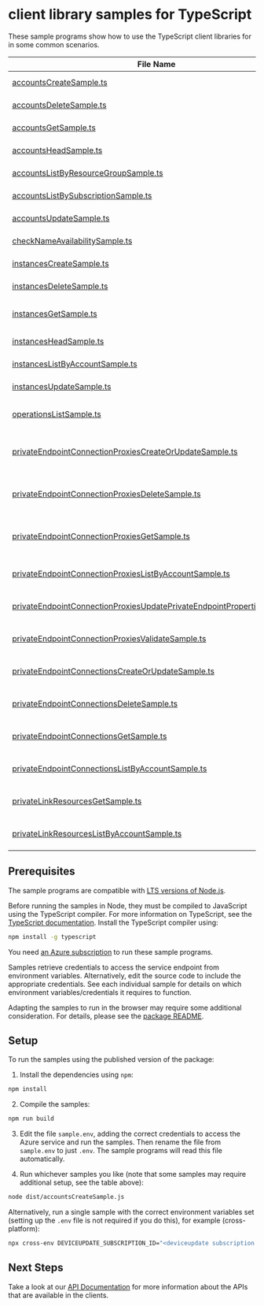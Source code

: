 # client library samples for TypeScript

These sample programs show how to use the TypeScript client libraries for in some common scenarios.

| **File Name**                                                                                                                                     | **Description**                                                                                                                                                                                                                                                                                                                                      |
| ------------------------------------------------------------------------------------------------------------------------------------------------- | ---------------------------------------------------------------------------------------------------------------------------------------------------------------------------------------------------------------------------------------------------------------------------------------------------------------------------------------------------- |
| [accountsCreateSample.ts][accountscreatesample]                                                                                                   | Creates or updates Account. x-ms-original-file: specification/deviceupdate/resource-manager/Microsoft.DeviceUpdate/stable/2022-10-01/examples/Accounts/Accounts_Create.json                                                                                                                                                                          |
| [accountsDeleteSample.ts][accountsdeletesample]                                                                                                   | Deletes account. x-ms-original-file: specification/deviceupdate/resource-manager/Microsoft.DeviceUpdate/stable/2022-10-01/examples/Accounts/Accounts_Delete.json                                                                                                                                                                                     |
| [accountsGetSample.ts][accountsgetsample]                                                                                                         | Returns account details for the given account name. x-ms-original-file: specification/deviceupdate/resource-manager/Microsoft.DeviceUpdate/stable/2022-10-01/examples/Accounts/Accounts_Get.json                                                                                                                                                     |
| [accountsHeadSample.ts][accountsheadsample]                                                                                                       | Checks whether account exists. x-ms-original-file: specification/deviceupdate/resource-manager/Microsoft.DeviceUpdate/stable/2022-10-01/examples/Accounts/Accounts_Head.json                                                                                                                                                                         |
| [accountsListByResourceGroupSample.ts][accountslistbyresourcegroupsample]                                                                         | Returns list of Accounts. x-ms-original-file: specification/deviceupdate/resource-manager/Microsoft.DeviceUpdate/stable/2022-10-01/examples/Accounts/Accounts_List.json                                                                                                                                                                              |
| [accountsListBySubscriptionSample.ts][accountslistbysubscriptionsample]                                                                           | Returns list of Accounts. x-ms-original-file: specification/deviceupdate/resource-manager/Microsoft.DeviceUpdate/stable/2022-10-01/examples/Accounts/Accounts_List.json                                                                                                                                                                              |
| [accountsUpdateSample.ts][accountsupdatesample]                                                                                                   | Updates account's patchable properties x-ms-original-file: specification/deviceupdate/resource-manager/Microsoft.DeviceUpdate/stable/2022-10-01/examples/Accounts/Accounts_Update.json                                                                                                                                                               |
| [checkNameAvailabilitySample.ts][checknameavailabilitysample]                                                                                     | Checks ADU resource name availability. x-ms-original-file: specification/deviceupdate/resource-manager/Microsoft.DeviceUpdate/stable/2022-10-01/examples/CheckNameAvailability_AlreadyExists.json                                                                                                                                                    |
| [instancesCreateSample.ts][instancescreatesample]                                                                                                 | Creates or updates instance. x-ms-original-file: specification/deviceupdate/resource-manager/Microsoft.DeviceUpdate/stable/2022-10-01/examples/Instances/Instances_Create.json                                                                                                                                                                       |
| [instancesDeleteSample.ts][instancesdeletesample]                                                                                                 | Deletes instance. x-ms-original-file: specification/deviceupdate/resource-manager/Microsoft.DeviceUpdate/stable/2022-10-01/examples/Instances/Instances_Delete.json                                                                                                                                                                                  |
| [instancesGetSample.ts][instancesgetsample]                                                                                                       | Returns instance details for the given instance and account name. x-ms-original-file: specification/deviceupdate/resource-manager/Microsoft.DeviceUpdate/stable/2022-10-01/examples/Instances/Instances_Get.json                                                                                                                                     |
| [instancesHeadSample.ts][instancesheadsample]                                                                                                     | Checks whether instance exists. x-ms-original-file: specification/deviceupdate/resource-manager/Microsoft.DeviceUpdate/stable/2022-10-01/examples/Instances/Instances_Head.json                                                                                                                                                                      |
| [instancesListByAccountSample.ts][instanceslistbyaccountsample]                                                                                   | Returns instances for the given account name. x-ms-original-file: specification/deviceupdate/resource-manager/Microsoft.DeviceUpdate/stable/2022-10-01/examples/Instances/Instances_ListByAccount.json                                                                                                                                               |
| [instancesUpdateSample.ts][instancesupdatesample]                                                                                                 | Updates instance's tags. x-ms-original-file: specification/deviceupdate/resource-manager/Microsoft.DeviceUpdate/stable/2022-10-01/examples/Instances/Instances_Update.json                                                                                                                                                                           |
| [operationsListSample.ts][operationslistsample]                                                                                                   | Returns list of operations for Microsoft.DeviceUpdate resource provider. x-ms-original-file: specification/deviceupdate/resource-manager/Microsoft.DeviceUpdate/stable/2022-10-01/examples/Operations_List.json                                                                                                                                      |
| [privateEndpointConnectionProxiesCreateOrUpdateSample.ts][privateendpointconnectionproxiescreateorupdatesample]                                   | (INTERNAL - DO NOT USE) Creates or updates the specified private endpoint connection proxy resource associated with the device update account. x-ms-original-file: specification/deviceupdate/resource-manager/Microsoft.DeviceUpdate/stable/2022-10-01/examples/PrivateEndpointConnectionProxies/PrivateEndpointConnectionProxy_CreateOrUpdate.json |
| [privateEndpointConnectionProxiesDeleteSample.ts][privateendpointconnectionproxiesdeletesample]                                                   | (INTERNAL - DO NOT USE) Deletes the specified private endpoint connection proxy associated with the device update account. x-ms-original-file: specification/deviceupdate/resource-manager/Microsoft.DeviceUpdate/stable/2022-10-01/examples/PrivateEndpointConnectionProxies/PrivateEndpointConnectionProxy_Delete.json                             |
| [privateEndpointConnectionProxiesGetSample.ts][privateendpointconnectionproxiesgetsample]                                                         | (INTERNAL - DO NOT USE) Get the specified private endpoint connection proxy associated with the device update account. x-ms-original-file: specification/deviceupdate/resource-manager/Microsoft.DeviceUpdate/stable/2022-10-01/examples/PrivateEndpointConnectionProxies/PrivateEndpointConnectionProxy_Get.json                                    |
| [privateEndpointConnectionProxiesListByAccountSample.ts][privateendpointconnectionproxieslistbyaccountsample]                                     | (INTERNAL - DO NOT USE) List all private endpoint connection proxies in a device update account. x-ms-original-file: specification/deviceupdate/resource-manager/Microsoft.DeviceUpdate/stable/2022-10-01/examples/PrivateEndpointConnectionProxies/PrivateEndpointConnectionProxy_ListByAccount.json                                                |
| [privateEndpointConnectionProxiesUpdatePrivateEndpointPropertiesSample.ts][privateendpointconnectionproxiesupdateprivateendpointpropertiessample] | (INTERNAL - DO NOT USE) Updates a private endpoint inside the private endpoint connection proxy object. x-ms-original-file: specification/deviceupdate/resource-manager/Microsoft.DeviceUpdate/stable/2022-10-01/examples/PrivateEndpointConnectionProxies/PrivateEndpointConnectionProxy_PrivateEndpointUpdate.json                                 |
| [privateEndpointConnectionProxiesValidateSample.ts][privateendpointconnectionproxiesvalidatesample]                                               | (INTERNAL - DO NOT USE) Validates a private endpoint connection proxy object. x-ms-original-file: specification/deviceupdate/resource-manager/Microsoft.DeviceUpdate/stable/2022-10-01/examples/PrivateEndpointConnectionProxies/PrivateEndpointConnectionProxy_Validate.json                                                                        |
| [privateEndpointConnectionsCreateOrUpdateSample.ts][privateendpointconnectionscreateorupdatesample]                                               | Update the state of specified private endpoint connection associated with the device update account. x-ms-original-file: specification/deviceupdate/resource-manager/Microsoft.DeviceUpdate/stable/2022-10-01/examples/PrivateEndpointConnections/PrivateEndpointConnection_CreateOrUpdate.json                                                      |
| [privateEndpointConnectionsDeleteSample.ts][privateendpointconnectionsdeletesample]                                                               | Deletes the specified private endpoint connection associated with the device update account. x-ms-original-file: specification/deviceupdate/resource-manager/Microsoft.DeviceUpdate/stable/2022-10-01/examples/PrivateEndpointConnections/PrivateEndpointConnection_Delete.json                                                                      |
| [privateEndpointConnectionsGetSample.ts][privateendpointconnectionsgetsample]                                                                     | Get the specified private endpoint connection associated with the device update account. x-ms-original-file: specification/deviceupdate/resource-manager/Microsoft.DeviceUpdate/stable/2022-10-01/examples/PrivateEndpointConnections/PrivateEndpointConnection_Get.json                                                                             |
| [privateEndpointConnectionsListByAccountSample.ts][privateendpointconnectionslistbyaccountsample]                                                 | List all private endpoint connections in a device update account. x-ms-original-file: specification/deviceupdate/resource-manager/Microsoft.DeviceUpdate/stable/2022-10-01/examples/PrivateEndpointConnections/PrivateEndpointConnection_ListByAccount.json                                                                                          |
| [privateLinkResourcesGetSample.ts][privatelinkresourcesgetsample]                                                                                 | Get the specified private link resource associated with the device update account. x-ms-original-file: specification/deviceupdate/resource-manager/Microsoft.DeviceUpdate/stable/2022-10-01/examples/PrivateLinkResources/PrivateLinkResources_Get.json                                                                                              |
| [privateLinkResourcesListByAccountSample.ts][privatelinkresourceslistbyaccountsample]                                                             | List all private link resources in a device update account. x-ms-original-file: specification/deviceupdate/resource-manager/Microsoft.DeviceUpdate/stable/2022-10-01/examples/PrivateLinkResources/PrivateLinkResources_ListByAccount.json                                                                                                           |

## Prerequisites

The sample programs are compatible with [LTS versions of Node.js](https://github.com/nodejs/release#release-schedule).

Before running the samples in Node, they must be compiled to JavaScript using the TypeScript compiler. For more information on TypeScript, see the [TypeScript documentation][typescript]. Install the TypeScript compiler using:

```bash
npm install -g typescript
```

You need [an Azure subscription][freesub] to run these sample programs.

Samples retrieve credentials to access the service endpoint from environment variables. Alternatively, edit the source code to include the appropriate credentials. See each individual sample for details on which environment variables/credentials it requires to function.

Adapting the samples to run in the browser may require some additional consideration. For details, please see the [package README][package].

## Setup

To run the samples using the published version of the package:

1. Install the dependencies using `npm`:

```bash
npm install
```

2. Compile the samples:

```bash
npm run build
```

3. Edit the file `sample.env`, adding the correct credentials to access the Azure service and run the samples. Then rename the file from `sample.env` to just `.env`. The sample programs will read this file automatically.

4. Run whichever samples you like (note that some samples may require additional setup, see the table above):

```bash
node dist/accountsCreateSample.js
```

Alternatively, run a single sample with the correct environment variables set (setting up the `.env` file is not required if you do this), for example (cross-platform):

```bash
npx cross-env DEVICEUPDATE_SUBSCRIPTION_ID="<deviceupdate subscription id>" DEVICEUPDATE_RESOURCE_GROUP="<deviceupdate resource group>" node dist/accountsCreateSample.js
```

## Next Steps

Take a look at our [API Documentation][apiref] for more information about the APIs that are available in the clients.

[accountscreatesample]: https://github.com/Azure/azure-sdk-for-js/blob/main/sdk/deviceupdate/arm-deviceupdate/samples/v2/typescript/src/accountsCreateSample.ts
[accountsdeletesample]: https://github.com/Azure/azure-sdk-for-js/blob/main/sdk/deviceupdate/arm-deviceupdate/samples/v2/typescript/src/accountsDeleteSample.ts
[accountsgetsample]: https://github.com/Azure/azure-sdk-for-js/blob/main/sdk/deviceupdate/arm-deviceupdate/samples/v2/typescript/src/accountsGetSample.ts
[accountsheadsample]: https://github.com/Azure/azure-sdk-for-js/blob/main/sdk/deviceupdate/arm-deviceupdate/samples/v2/typescript/src/accountsHeadSample.ts
[accountslistbyresourcegroupsample]: https://github.com/Azure/azure-sdk-for-js/blob/main/sdk/deviceupdate/arm-deviceupdate/samples/v2/typescript/src/accountsListByResourceGroupSample.ts
[accountslistbysubscriptionsample]: https://github.com/Azure/azure-sdk-for-js/blob/main/sdk/deviceupdate/arm-deviceupdate/samples/v2/typescript/src/accountsListBySubscriptionSample.ts
[accountsupdatesample]: https://github.com/Azure/azure-sdk-for-js/blob/main/sdk/deviceupdate/arm-deviceupdate/samples/v2/typescript/src/accountsUpdateSample.ts
[checknameavailabilitysample]: https://github.com/Azure/azure-sdk-for-js/blob/main/sdk/deviceupdate/arm-deviceupdate/samples/v2/typescript/src/checkNameAvailabilitySample.ts
[instancescreatesample]: https://github.com/Azure/azure-sdk-for-js/blob/main/sdk/deviceupdate/arm-deviceupdate/samples/v2/typescript/src/instancesCreateSample.ts
[instancesdeletesample]: https://github.com/Azure/azure-sdk-for-js/blob/main/sdk/deviceupdate/arm-deviceupdate/samples/v2/typescript/src/instancesDeleteSample.ts
[instancesgetsample]: https://github.com/Azure/azure-sdk-for-js/blob/main/sdk/deviceupdate/arm-deviceupdate/samples/v2/typescript/src/instancesGetSample.ts
[instancesheadsample]: https://github.com/Azure/azure-sdk-for-js/blob/main/sdk/deviceupdate/arm-deviceupdate/samples/v2/typescript/src/instancesHeadSample.ts
[instanceslistbyaccountsample]: https://github.com/Azure/azure-sdk-for-js/blob/main/sdk/deviceupdate/arm-deviceupdate/samples/v2/typescript/src/instancesListByAccountSample.ts
[instancesupdatesample]: https://github.com/Azure/azure-sdk-for-js/blob/main/sdk/deviceupdate/arm-deviceupdate/samples/v2/typescript/src/instancesUpdateSample.ts
[operationslistsample]: https://github.com/Azure/azure-sdk-for-js/blob/main/sdk/deviceupdate/arm-deviceupdate/samples/v2/typescript/src/operationsListSample.ts
[privateendpointconnectionproxiescreateorupdatesample]: https://github.com/Azure/azure-sdk-for-js/blob/main/sdk/deviceupdate/arm-deviceupdate/samples/v2/typescript/src/privateEndpointConnectionProxiesCreateOrUpdateSample.ts
[privateendpointconnectionproxiesdeletesample]: https://github.com/Azure/azure-sdk-for-js/blob/main/sdk/deviceupdate/arm-deviceupdate/samples/v2/typescript/src/privateEndpointConnectionProxiesDeleteSample.ts
[privateendpointconnectionproxiesgetsample]: https://github.com/Azure/azure-sdk-for-js/blob/main/sdk/deviceupdate/arm-deviceupdate/samples/v2/typescript/src/privateEndpointConnectionProxiesGetSample.ts
[privateendpointconnectionproxieslistbyaccountsample]: https://github.com/Azure/azure-sdk-for-js/blob/main/sdk/deviceupdate/arm-deviceupdate/samples/v2/typescript/src/privateEndpointConnectionProxiesListByAccountSample.ts
[privateendpointconnectionproxiesupdateprivateendpointpropertiessample]: https://github.com/Azure/azure-sdk-for-js/blob/main/sdk/deviceupdate/arm-deviceupdate/samples/v2/typescript/src/privateEndpointConnectionProxiesUpdatePrivateEndpointPropertiesSample.ts
[privateendpointconnectionproxiesvalidatesample]: https://github.com/Azure/azure-sdk-for-js/blob/main/sdk/deviceupdate/arm-deviceupdate/samples/v2/typescript/src/privateEndpointConnectionProxiesValidateSample.ts
[privateendpointconnectionscreateorupdatesample]: https://github.com/Azure/azure-sdk-for-js/blob/main/sdk/deviceupdate/arm-deviceupdate/samples/v2/typescript/src/privateEndpointConnectionsCreateOrUpdateSample.ts
[privateendpointconnectionsdeletesample]: https://github.com/Azure/azure-sdk-for-js/blob/main/sdk/deviceupdate/arm-deviceupdate/samples/v2/typescript/src/privateEndpointConnectionsDeleteSample.ts
[privateendpointconnectionsgetsample]: https://github.com/Azure/azure-sdk-for-js/blob/main/sdk/deviceupdate/arm-deviceupdate/samples/v2/typescript/src/privateEndpointConnectionsGetSample.ts
[privateendpointconnectionslistbyaccountsample]: https://github.com/Azure/azure-sdk-for-js/blob/main/sdk/deviceupdate/arm-deviceupdate/samples/v2/typescript/src/privateEndpointConnectionsListByAccountSample.ts
[privatelinkresourcesgetsample]: https://github.com/Azure/azure-sdk-for-js/blob/main/sdk/deviceupdate/arm-deviceupdate/samples/v2/typescript/src/privateLinkResourcesGetSample.ts
[privatelinkresourceslistbyaccountsample]: https://github.com/Azure/azure-sdk-for-js/blob/main/sdk/deviceupdate/arm-deviceupdate/samples/v2/typescript/src/privateLinkResourcesListByAccountSample.ts
[apiref]: https://docs.microsoft.com/javascript/api/@azure/arm-deviceupdate?view=azure-node-preview
[freesub]: https://azure.microsoft.com/free/
[package]: https://github.com/Azure/azure-sdk-for-js/tree/main/sdk/deviceupdate/arm-deviceupdate/README.md
[typescript]: https://www.typescriptlang.org/docs/home.html
